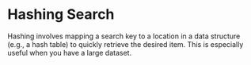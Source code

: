 # Hashing Search
Hashing involves mapping a search key to a location in a data structure (e.g., a hash table) to quickly retrieve the desired item. This is especially useful when you have a large dataset.
